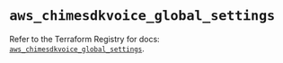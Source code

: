 # `aws_chimesdkvoice_global_settings`

Refer to the Terraform Registry for docs: [`aws_chimesdkvoice_global_settings`](https://registry.terraform.io/providers/hashicorp/aws/5.36.0/docs/resources/chimesdkvoice_global_settings).
